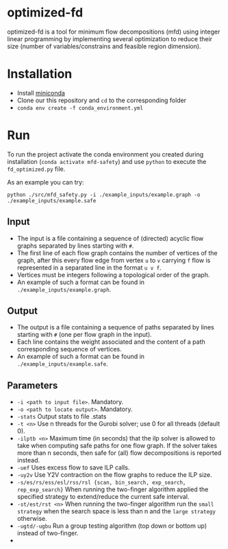 # optimized-fd

optimized-fd is a tool for minimum flow decompositions (mfd) using integer linear programming by implementing several optimization to reduce their size (number of variables/constrains and feasible region dimension).

# Installation

- Install [miniconda](https://conda.io/projects/conda/en/latest/user-guide/install/index.html)
- Clone our this repository and `cd` to the corresponding folder
- `conda env create -f conda_environment.yml`

# Run

To run the project activate the conda environment you created during installation (`conda activate mfd-safety`) and use
`python` to execute the `fd_optimized.py` file.

As an example you can try:

`python ./src/mfd_safety.py -i ./example_inputs/example.graph -o ./example_inputs/example.safe`

## Input

- The input is a file containing a sequence of (directed) acyclic flow graphs separated by lines starting with `#`.
- The first line of each flow graph contains the number of vertices of the graph, after this every flow edge from vertex
`u` to  `v` carrying `f` flow is represented in a separated line in the format `u v f`.
- Vertices must be integers following a topological order of the graph.
- An example of such a format can be found in `./example_inputs/example.graph`.

## Output

- The output is a file containing a sequence of paths separated by lines starting with `#` (one per flow
graph in the input).
- Each line contains the weight associated and the content of a path corresponding sequence of vertices.
- An example of such a format can be found in `./example_inputs/example.safe`.

## Parameters

- `-i <path to input file>`. Mandatory.
- `-o <path to locate output>`. Mandatory.
- `-stats` Output stats to file <output>.stats
- `-t <n>` Use n threads for the Gurobi solver; use 0 for all threads (default 0).
- `-ilptb <n>` Maximum time (in seconds) that the ilp solver is allowed to take when computing safe paths for one flow graph.
If the solver takes more than n seconds, then safe for (all) flow decompositions is reported instead.
- `-uef` Uses excess flow to save ILP calls.
- `-uy2v` Use Y2V contraction on the flow graphs to reduce the ILP size.
- `-s/es/rs/ess/esl/rss/rsl {scan, bin_search, exp_search, rep_exp_search}` When running the two-finger algorithm applied
the specified strategy to extend/reduce the current safe interval.
- `-st/est/rst <n>` When running the two-finger algorithm run the `small strategy` when the search space is less than n
and the `large strategy` otherwise.
- `-ugtd/-ugbu` Run a group testing algorithm (top down or bottom up) instead of two-finger.
- 

